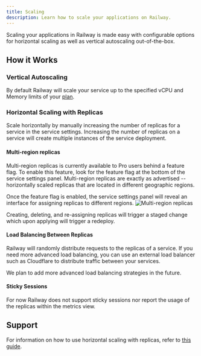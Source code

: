 ```yaml
---
title: Scaling
description: Learn how to scale your applications on Railway.
---
```


Scaling your applications in Railway is made easy with configurable options for horizontal scaling as well as vertical autoscaling out-of-the-box.

## How it Works

### Vertical Autoscaling

By default Railway will scale your service up to the specified vCPU and Memory limits of your [plan](/reference/pricing#plans).

### Horizontal Scaling with Replicas

Scale horizontally by manually increasing the number of replicas for a service in the service settings.  Increasing the number of replicas on a service will create multiple instances of the service deployment.

#### Multi-region replicas
<Banner variant="info">
    Multi-region replicas is currently available to Pro users behind a feature flag. To enable this feature, look for the feature flag at the bottom of the service settings panel. 
</Banner>
Multi-region replicas are exactly as advertised -- horizontally scaled replicas that are located in different geographic regions. 

Once the feature flag is enabled, the service settings panel will reveal an interface for assigning replicas to different regions. 
<Image 
    src="https://res.cloudinary.com/railway/image/upload/v1733386054/multi-region-replicas_zov7rv.png"
    alt="Multi-region replicas"
    layout="responsive"
    width={1370}
    height={934}
/>

Creating, deleting, and re-assigning replicas will trigger a staged change which upon applying will trigger a redeploy.

#### Load Balancing Between Replicas

Railway will randomly distribute requests to the replicas of a service. If you need more advanced load balancing, you can use an external load balancer such as Cloudflare to distribute traffic between your services.

We plan to add more advanced load balancing strategies in the future.

#### Sticky Sessions

For now Railway does not support sticky sessions nor report the usage of the replicas within the metrics view.

## Support

For information on how to use horizontal scaling with replicas, refer to [this guide](/guides/optimize-performance#configure-horizontal-scaling).
